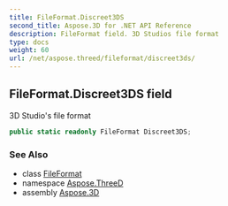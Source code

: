 ```yaml
---
title: FileFormat.Discreet3DS
second_title: Aspose.3D for .NET API Reference
description: FileFormat field. 3D Studios file format
type: docs
weight: 60
url: /net/aspose.threed/fileformat/discreet3ds/
---
```

## FileFormat.Discreet3DS field

3D Studio's file format

```csharp
public static readonly FileFormat Discreet3DS;
```

### See Also

* class [FileFormat](../)
* namespace [Aspose.ThreeD](../../fileformat/)
* assembly [Aspose.3D](../../../)


